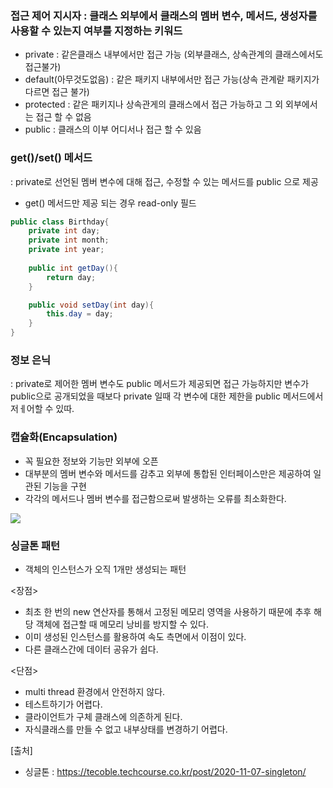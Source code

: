 ### 접근 제어 지시자 : 클래스 외부에서 클래스의 멤버 변수, 메서드, 생성자를 사용할 수 있는지 여부를 지정하는 키워드
- private : 같은클래스 내부에서만 접근 가능 (외부클래스, 상속관계의 클래스에서도 접근불가)
- default(아무것도없음) : 같은 패키지 내부에서만 접근 가능(상속 관계랃 패키지가 다르면 접근 불가)
- protected : 같은 패키지나 상속관게의 클래스에서 접근 가능하고 그 외 외부에서는 접근 할 수 없음
- public : 클래스의 이부 어디서나 접근 할 수 있음

### get()/set() 메서드
: private로 선언된 멤버 변수에 대해 접근, 수정할 수 있는 메서드를 public 으로 제공
- get() 메서드만 제공 되는 경우 read-only 필드


```java
public class Birthday{
	private int day;
    private int month;
    private int year;
    
    public int getDay(){
    	return day;
    }

	public void setDay(int day){
    	this.day = day;
    }   
}
```

### 정보 은닉
: private로 제어한 멤버 변수도 public 메서드가 제공되면 접근 가능하지만 변수가 public으로 공개되었을 때보다 private 일때 각 변수에 대한 제한을 public 메서드에서 저ㅔ어할 수 있따.

### 캡슐화(Encapsulation)
- 꼭 필요한 정보와 기능만 외부에 오픈
- 대부분의 멤버 변수와 메서드를 감추고 외부에 통합된 인터페이스만은 제공하여 일관된 기능을 구현
- 각각의 메서드나 멤버 변수를 접근함으로써 발생하는 오류를 최소화한다.


![](https://images.velog.io/images/hye_b/post/56488ef6-cf15-475d-a70a-93a40657c164/image.png)

### 싱글톤 패턴
- 객체의 인스턴스가 오직 1개만 생성되는 패턴 

<장점>
- 최초 한 번의 new 연산자를 통해서 고정된 메모리 영역을 사용하기 때문에 추후 해당 객체에 접근할 때 메모리 낭비를 방지할 수 있다.
- 이미 생성된 인스턴스를 활용하여 속도 측면에서 이점이 있다.
- 다른 클래스간에 데이터 공유가 쉽다. 

<단점>
- multi thread 환경에서 안전하지 않다.
- 테스트하기가 어렵다. 
- 클라이언트가 구체 클래스에 의존하게 된다. 
- 자식클래스를 만들 수 없고 내부상태를 변경하기 어렵다. 


[출처]
- 싱글톤 : https://tecoble.techcourse.co.kr/post/2020-11-07-singleton/
      
      
      
      
      
      
    